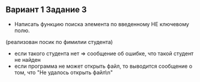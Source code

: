 ## Вариант 1 Задание 3

* Написать функцию поиска элемента по введенному НЕ ключевому полю.

(реализован посик по фимилии студента)

* если такого студента нет  => сообщение об ошибке, что такой студент не найден
* если программа не может открыть файл, то выводится сообщение о том, что "Не удалось открыть файл\n"

